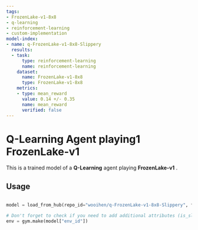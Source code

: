 ```yaml
---
tags:
- FrozenLake-v1-8x8
- q-learning
- reinforcement-learning
- custom-implementation
model-index:
- name: q-FrozenLake-v1-8x8-Slippery
  results:
  - task:
      type: reinforcement-learning
      name: reinforcement-learning
    dataset:
      name: FrozenLake-v1-8x8
      type: FrozenLake-v1-8x8
    metrics:
    - type: mean_reward
      value: 0.14 +/- 0.35
      name: mean_reward
      verified: false
---
```


  # **Q-Learning** Agent playing1 **FrozenLake-v1**
  This is a trained model of a **Q-Learning** agent playing **FrozenLake-v1** .

  ## Usage

  ```python
  
  model = load_from_hub(repo_id="wooihen/q-FrozenLake-v1-8x8-Slippery", filename="q-learning.pkl")

  # Don't forget to check if you need to add additional attributes (is_slippery=False etc)
  env = gym.make(model["env_id"])
  ```
  